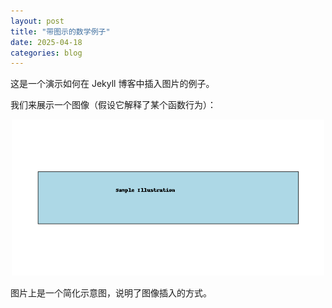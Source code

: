```yaml
---
layout: post
title: "带图示的数学例子"
date: 2025-04-18
categories: blog
---
```


这是一个演示如何在 Jekyll 博客中插入图片的例子。

我们来展示一个图像（假设它解释了某个函数行为）：

<p align="center">
  <img src="/assets/img/blog/example-image.png" width="500">
</p>

图片上是一个简化示意图，说明了图像插入的方式。
